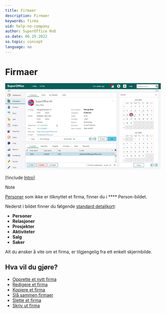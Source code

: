 ```yaml
---
title: Firmaer
description: Firmaer
keywords: firma
uid: help-no-company
author: SuperOffice RnD
so.date: 06.29.2022
so.topic: concept
language: no
---
```


# Firmaer

![Firma skjermbilde][img3]

[!include [Intro](includes/company-screen-intro.md)]

> [!NOTE]
> [Personer][1] som ikke er tilknyttet et firma, finner du i **** Person-bildet.

Nederst i bildet finner du følgende [standard detaljkort][8]:

* **Personer** 
* **Relasjoner** 
* **Prosjekter** 
* **Aktiviteter** 
* **Salg** 
* **Saker** 

Alt du ønsker å vite om et firma, er tilgjengelig fra ett enkelt skjermbilde.

## Hva vil du gjøre?

* [Opprette et nytt firma][2]
* [Redigere et firma][3]
* [Kopiere et firma][4]
* [Slå sammen firmaer][5]
* [Slette et firma][6]
* [Skriv ut firma][7]

<!-- Referenced links -->
[1]: ../../contact/learn/index.md
[2]: create.md
[3]: edit.md
[4]: copy.md
[5]: merge-companies.md
[6]: delete.md
[7]: print.md
[8]: screen/index.md

<!-- Referenced images -->

[img3]: media/company-month-mini.bmp
